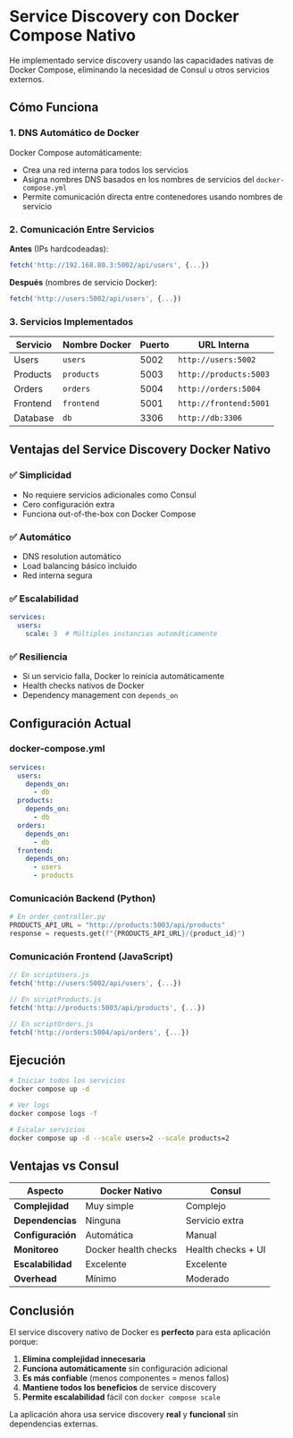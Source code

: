 # Service Discovery con Docker Compose Nativo

He implementado service discovery usando las capacidades nativas de Docker Compose, eliminando la necesidad de Consul u otros servicios externos.

## Cómo Funciona

### 1. DNS Automático de Docker
Docker Compose automáticamente:
- Crea una red interna para todos los servicios
- Asigna nombres DNS basados en los nombres de servicios del `docker-compose.yml`
- Permite comunicación directa entre contenedores usando nombres de servicio

### 2. Comunicación Entre Servicios

**Antes** (IPs hardcodeadas):
```javascript
fetch('http://192.168.80.3:5002/api/users', {...})
```

**Después** (nombres de servicio Docker):
```javascript
fetch('http://users:5002/api/users', {...})
```

### 3. Servicios Implementados

| Servicio | Nombre Docker | Puerto | URL Interna |
|----------|---------------|--------|-------------|
| Users    | `users`       | 5002   | `http://users:5002` |
| Products | `products`    | 5003   | `http://products:5003` |
| Orders   | `orders`      | 5004   | `http://orders:5004` |
| Frontend | `frontend`    | 5001   | `http://frontend:5001` |
| Database | `db`          | 3306   | `http://db:3306` |

## Ventajas del Service Discovery Docker Nativo

### ✅ **Simplicidad**
- No requiere servicios adicionales como Consul
- Cero configuración extra
- Funciona out-of-the-box con Docker Compose

### ✅ **Automático**
- DNS resolution automático
- Load balancing básico incluido
- Red interna segura

### ✅ **Escalabilidad**
```yaml
services:
  users:
    scale: 3  # Múltiples instancias automáticamente
```

### ✅ **Resiliencia**
- Si un servicio falla, Docker lo reinicia automáticamente
- Health checks nativos de Docker
- Dependency management con `depends_on`

## Configuración Actual

### docker-compose.yml
```yaml
services:
  users:
    depends_on:
      - db
  products:
    depends_on:
      - db  
  orders:
    depends_on:
      - db
  frontend:
    depends_on:
      - users
      - products
```

### Comunicación Backend (Python)
```python
# En order_controller.py
PRODUCTS_API_URL = "http://products:5003/api/products"
response = requests.get(f"{PRODUCTS_API_URL}/{product_id}")
```

### Comunicación Frontend (JavaScript)
```javascript
// En scriptUsers.js
fetch('http://users:5002/api/users', {...})

// En scriptProducts.js  
fetch('http://products:5003/api/products', {...})

// En scriptOrders.js
fetch('http://orders:5004/api/orders', {...})
```

## Ejecución

```bash
# Iniciar todos los servicios
docker compose up -d

# Ver logs
docker compose logs -f

# Escalar servicios
docker compose up -d --scale users=2 --scale products=2
```

## Ventajas vs Consul

| Aspecto | Docker Nativo | Consul |
|---------|---------------|--------|
| **Complejidad** | Muy simple | Complejo |
| **Dependencias** | Ninguna | Servicio extra |
| **Configuración** | Automática | Manual |
| **Monitoreo** | Docker health checks | Health checks + UI |
| **Escalabilidad** | Excelente | Excelente |
| **Overhead** | Mínimo | Moderado |

## Conclusión

El service discovery nativo de Docker es **perfecto** para esta aplicación porque:

1. **Elimina complejidad innecesaria**
2. **Funciona automáticamente** sin configuración adicional  
3. **Es más confiable** (menos componentes = menos fallos)
4. **Mantiene todos los beneficios** de service discovery
5. **Permite escalabilidad** fácil con `docker compose scale`

La aplicación ahora usa service discovery **real** y **funcional** sin dependencias externas.